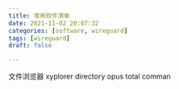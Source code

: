 ```yaml
---
title: 常用软件清单
date: 2021-11-02 20:07:32
categories: [software, wireguard]
tags: [wireguard]
draft: false

---
```


文件浏览器
xyplorer
directory opus
total comman



